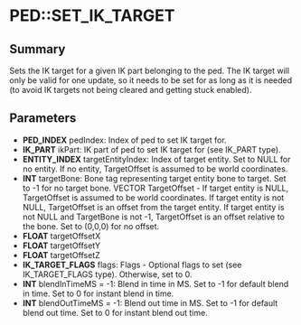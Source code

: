 # PED::SET_IK_TARGET

## Summary
Sets the IK target for a given IK part belonging to the ped. The IK target will only be valid for one update, so it needs to be set for as long as it is needed (to avoid IK targets not being cleared and getting stuck enabled).

## Parameters
* **PED_INDEX** pedIndex: Index of ped to set IK target for.
* **IK_PART** ikPart: IK part of ped to set IK target for (see IK_PART type).
* **ENTITY_INDEX** targetEntityIndex:
Index of target entity.
Set to NULL for no entity.
If no entity, TargetOffset is assumed to be world coordinates.
* **INT** targetBone:
Bone tag representing target entity bone to target.
Set to -1 for no target bone.
VECTOR TargetOffset - If target entity is NULL, TargetOffset is assumed to be world coordinates.
If target entity is not NULL, TargetOffset is an offset from the target entity.
If target entity is not NULL and TargetBone is not -1, TargetOffset is an offset relative to the bone.
Set to (0,0,0) for no offset.
* **FLOAT** targetOffsetX
* **FLOAT** targetOffsetY
* **FLOAT** targetOffsetZ
* **IK_TARGET_FLAGS** flags:
Flags - Optional flags to set (see IK_TARGET_FLAGS type).
Otherwise, set to 0.
* **INT** blendInTimeMS = -1:
Blend in time in MS.
Set to -1 for default blend in time.
Set to 0 for instant blend in time.
* **INT** blendOutTimeMS = -1:
Blend out time in MS.
Set to -1 for default blend out time.
Set to 0 for instant blend out time.